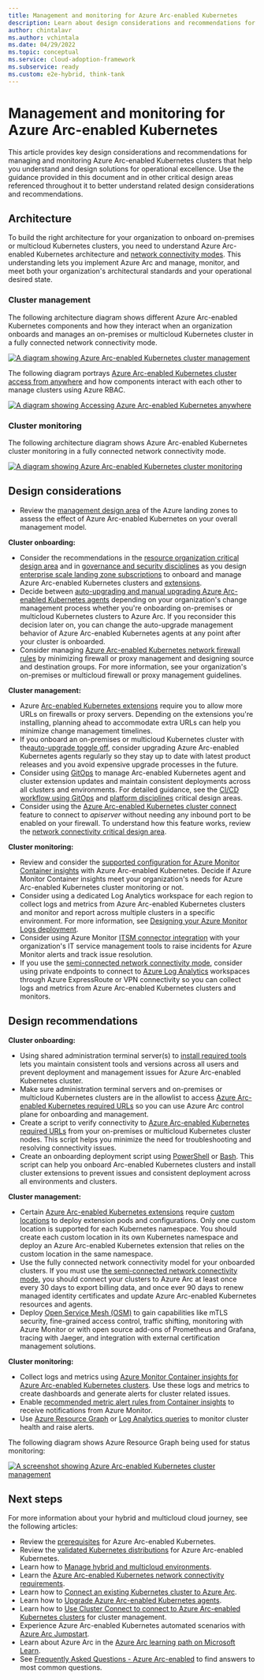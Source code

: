 ```yaml
---
title: Management and monitoring for Azure Arc-enabled Kubernetes
description: Learn about design considerations and recommendations for the management and monitoring of Arc-enabled Kubernetes.
author: chintalavr
ms.author: vchintala
ms.date: 04/29/2022
ms.topic: conceptual
ms.service: cloud-adoption-framework
ms.subservice: ready
ms.custom: e2e-hybrid, think-tank
---
```


# Management and monitoring for Azure Arc-enabled Kubernetes

This article provides key design considerations and recommendations for managing and monitoring Azure Arc-enabled Kubernetes clusters that help you understand and design solutions for operational excellence. Use the guidance provided in this document and in other critical design areas referenced throughout it to better understand related design considerations and recommendations.

## Architecture

To build the right architecture for your organization to onboard on-premises or multicloud Kubernetes clusters, you need to understand Azure Arc-enabled Kubernetes architecture and [network connectivity modes](/azure/azure-arc/kubernetes/conceptual-connectivity-modes#understand-connectivity-modes). This understanding lets you implement Azure Arc and manage, monitor, and meet both your organization's architectural standards and your operational desired state.

### Cluster management

The following architecture diagram shows different Azure Arc-enabled Kubernetes components and how they interact when an organization onboards and manages an on-premises or multicloud Kubernetes cluster in a fully connected network connectivity mode.

[ ![A diagram showing Azure Arc-enabled Kubernetes cluster management](./media/arc-enabled-kubernetes-cluster-management.png)](./media/arc-enabled-kubernetes-cluster-management.png#lightbox)

The following diagram portrays [Azure Arc-enabled Kubernetes cluster access from anywhere](/azure/azure-arc/kubernetes/conceptual-cluster-connect) and how components interact with each other to manage clusters using Azure RBAC.

[ ![A diagram showing Accessing Azure Arc-enabled Kubernetes anywhere](./media/arc-enabled-kubernetes-cluster-connect-network.png)](./media/arc-enabled-kubernetes-cluster-connect-network.png#lightbox)

### Cluster monitoring

The following architecture diagram shows Azure Arc-enabled Kubernetes cluster monitoring in a fully connected network connectivity mode.

[ ![A diagram showing Azure Arc-enabled Kubernetes cluster monitoring](./media/arc-enabled-kubernetes-cluster-monitoring.png)](./media/arc-enabled-kubernetes-cluster-monitoring.png#lightbox)

## Design considerations

- Review the [management design area](/azure/cloud-adoption-framework/ready/landing-zone/design-area/management) of the Azure landing zones to assess the effect of Azure Arc-enabled Kubernetes on your overall management model.

**Cluster onboarding:**

- Consider the recommendations in the [resource organization critical design area](./eslz-arc-kubernetes-resource-organization.md) and in [governance and security disciplines](./eslz-arc-kubernetes-governance-disciplines.md) as you design [enterprise scale landing zone subscriptions](/azure/cloud-adoption-framework/ready/landing-zone/#azure-landing-zone-conceptual-architecture) to onboard and manage Azure Arc-enabled Kubernetes clusters and [extensions](/azure/azure-arc/kubernetes/extensions).
- Decide between [auto-upgrading and manual upgrading Azure Arc-enabled Kubernetes agents](/azure/azure-arc/kubernetes/agent-upgrade#toggle-auto-upgrade-on-or-off-when-connecting-cluster-to-azure-arc) depending on your organization's change management process whether you're onboarding on-premises or multicloud Kubernetes clusters to Azure Arc. If you reconsider this decision later on, you can change the auto-upgrade management behavior of Azure Arc-enabled Kubernetes agents at any point after your cluster is onboarded.
- Consider managing [Azure Arc-enabled Kubernetes network firewall rules](/azure/azure-arc/kubernetes/quickstart-connect-cluster?tabs=azure-cli#meet-network-requirements) by minimizing firewall or proxy management and designing source and destination groups. For more information, see your organization's on-premises or multicloud firewall or proxy management guidelines.

**Cluster management:**

- Azure [Arc-enabled Kubernetes extensions](/azure/azure-arc/kubernetes/extensions) require you to allow more URLs on firewalls or proxy servers. Depending on the extensions you're installing, planning ahead to accommodate extra URLs can help you minimize change management timelines.
- If you onboard an on-premises or multicloud Kubernetes cluster with the[auto-upgrade toggle off](/azure/azure-arc/kubernetes/agent-upgrade#toggle-auto-upgrade-on-or-off-when-connecting-cluster-to-azure-arc), consider upgrading Azure Arc-enabled Kubernetes agents regularly so they stay up to date with latest product releases and you avoid expensive upgrade processes in the future.
- Consider using [GitOps](/azure/azure-arc/kubernetes/tutorial-use-gitops-flux2) to manage Arc-enabled Kubernetes agent and cluster extension updates and maintain consistent deployments across all clusters and environments. For detailed guidance, see the [CI/CD workflow using GitOps](./eslz-arc-kubernetes-cicd-gitops-disciplines.md) and [platform disciplines](./eslz-arc-kubernetes-automation-disciplines.md) critical design areas.
- Consider using the [Azure Arc-enabled Kubernetes cluster connect](/azure/azure-arc/kubernetes/conceptual-cluster-connect) feature to connect to _apiserver_ without needing any inbound port to be enabled on your firewall. To understand how this feature works, review the [network connectivity critical design area](./eslz-arc-kubernetes-network-connectivity.md).

**Cluster monitoring:**

- Review and consider the [supported configuration for Azure Monitor Container insights](/azure/azure-monitor/containers/container-insights-enable-arc-enabled-clusters?toc=/azure/azure-arc/kubernetes/toc.json#supported-configurations) with Azure Arc-enabled Kubernetes. Decide if Azure Monitor Container insights meet your organization's needs for Azure Arc-enabled Kubernetes cluster monitoring or not.
- Consider using a dedicated Log Analytics workspace for each region to collect logs and metrics from Azure Arc-enabled Kubernetes clusters and monitor and report across multiple clusters in a specific environment. For more information, see [Designing your Azure Monitor Logs deployment](/azure/azure-monitor/logs/design-logs-deployment).
- Consider using Azure Monitor [ITSM connector integration](/azure/azure-monitor/alerts/itsmc-overview) with your organization's IT service management tools to raise incidents for Azure Monitor alerts and track issue resolution.
- If you use the [semi-connected network connectivity mode](/azure/azure-arc/kubernetes/conceptual-connectivity-modes#understand-connectivity-modes), consider using private endpoints to connect to [Azure Log Analytics](/azure/azure-monitor/logs/private-link-design) workspaces through Azure ExpressRoute or VPN connectivity so you can collect logs and metrics from Azure Arc-enabled Kubernetes clusters and monitors.

## Design recommendations

**Cluster onboarding:**

- Using shared administration terminal server(s) to [install required tools](/azure/azure-arc/kubernetes/quickstart-connect-cluster?tabs=azure-cli#prerequisites) lets you maintain consistent tools and versions across all users and prevent deployment and management issues for Azure Arc-enabled Kubernetes cluster.
- Make sure administration terminal servers and on-premises or multicloud Kubernetes clusters are in the allowlist to access [Azure Arc-enabled Kubernetes required URLs](/azure/azure-arc/kubernetes/quickstart-connect-cluster?tabs=azure-cli#meet-network-requirements) so you can use Azure Arc control plane for onboarding and management.
- Create a script to verify connectivity to [Azure Arc-enabled Kubernetes required URLs](/azure/azure-arc/kubernetes/quickstart-connect-cluster?tabs=azure-cli#meet-network-requirements) from your on-premises or multicloud Kubernetes cluster nodes. This script helps you minimize the need for troubleshooting and resolving connectivity issues.
- Create an onboarding deployment script using [PowerShell](/azure/azure-resource-manager/templates/deploy-powershell) or [Bash](/azure/azure-resource-manager/templates/deploy-cloud-shell?tabs=azure-cli). This script can help you onboard Arc-enabled Kubernetes clusters and install cluster extensions to prevent issues and consistent deployment across all environments and clusters.

**Cluster management:**

- Certain [Azure Arc-enabled Kubernetes extensions](/azure/azure-arc/kubernetes/conceptual-extensions) require [custom locations](/azure/azure-arc/kubernetes/conceptual-custom-locations) to deploy extension pods and configurations. Only one custom location is supported for each Kubernetes namespace. You should create each custom location in its own Kubernetes namespace and deploy an Azure Arc-enabled Kubernetes extension that relies on the custom location in the same namespace.
- Use the fully connected network connectivity model for your onboarded clusters. If you must use [the semi-connected network connectivity mode](/azure/azure-arc/kubernetes/conceptual-connectivity-modes#understand-connectivity-modes), you should connect your clusters to Azure Arc at least once every 30 days to export billing data, and once ever 90 days to renew managed identity certificates and update Azure Arc-enabled Kubernetes resources and agents.
- Deploy [Open Service Mesh (OSM)](/azure/azure-arc/kubernetes/tutorial-arc-enabled-open-service-mesh) to gain capabilities like mTLS security, fine-grained access control, traffic shifting, monitoring with Azure Monitor or with open source add-ons of Prometheus and Grafana, tracing with Jaeger, and integration with external certification management solutions.

**Cluster monitoring:**

- Collect logs and metrics using [Azure Monitor Container insights for Azure Arc-enabled Kubernetes clusters](/azure/azure-monitor/containers/container-insights-enable-arc-enabled-clusters). Use these logs and metrics to create dashboards and generate alerts for cluster related issues.
- Enable [recommended metric alert rules from Container insights](/azure/azure-monitor/containers/container-insights-metric-alerts) to receive notifications from Azure Monitor.
- Use [Azure Resource Graph](/azure/azure-arc/kubernetes/resource-graph-samples?tabs=azure-cli) or [Log Analytics queries](/azure/azure-monitor/logs/queries) to monitor cluster health and raise alerts.

The following diagram shows Azure Resource Graph being used for status monitoring:

[ ![A screenshot showing Azure Arc-enabled Kubernetes cluster management](./media/arc-enabled-kubernetes-resource-graph-connected-cluster-status.png)](./media/arc-enabled-kubernetes-resource-graph-connected-cluster-status.png#lightbox)

## Next steps

For more information about your hybrid and multicloud cloud journey, see the following articles:

- Review the [prerequisites](/azure/azure-arc/kubernetes/quickstart-connect-cluster?tabs=azure-cli#prerequisites) for Azure Arc-enabled Kubernetes.
- Review the [validated Kubernetes distributions](/azure/azure-arc/kubernetes/validation-program#validated-distributions) for Azure Arc-enabled Kubernetes.
- Learn how to [Manage hybrid and multicloud environments](/azure/cloud-adoption-framework/scenarios/hybrid/manage).
- Learn the [Azure Arc-enabled Kubernetes network connectivity requirements](/azure/azure-arc/kubernetes/quickstart-connect-cluster?tabs=azure-cli#meet-network-requirements).
- Learn how to [Connect an existing Kubernetes cluster to Azure Arc](/azure/azure-arc/kubernetes/quickstart-connect-cluster).
- Learn how to [Upgrade Azure Arc-enabled Kubernetes agents](/azure/azure-arc/kubernetes/agent-upgrade).
- Learn how to [Use Cluster Connect to connect to Azure Arc-enabled Kubernetes clusters](/azure/azure-arc/kubernetes/cluster-connect) for cluster management.
- Experience Azure Arc-enabled Kubernetes automated scenarios with [Azure Arc Jumpstart](https://azurearcjumpstart.io/azure_arc_jumpstart/azure_arc_k8s/).
- Learn about Azure Arc in the [Azure Arc learning path on Microsoft Learn](/learn/paths/manage-hybrid-infrastructure-with-azure-arc/).
- See [Frequently Asked Questions - Azure Arc-enabled](/azure/azure-arc/kubernetes/faq) to find answers to most common questions.
